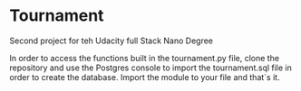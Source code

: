 # Tournament
Second project for teh Udacity full Stack Nano Degree

In order to access the functions built in the tournament.py
file, clone the repository and use the Postgres console 
to import the tournament.sql file in order to create the 
database. 
Import the module to your file and that´s it.

